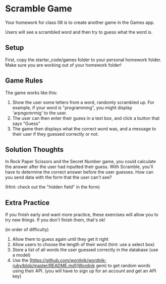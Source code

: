 # Scramble Game

Your homework for class 08 is to create another game in the Games app.

Users will see a scrambled word and then try to guess what the word is.

## Setup

First, copy the starter_code/games folder to your personal homework folder. Make sure you are working out of your homework folder!

##  Game Rules

The game works like this:

1. Show the user some letters from a word, randomly scrambled up. For example, if your word is "programming", you might display 'arpngomrmig' to the user.
2. The user can then enter their guess in a text box, and click a button that says "Guess"
3. The game then displays what the correct word was, and a message to their user if they guessed correctly or not.

## Solution Thoughts

In Rock Paper Scissors and the Secret Number game, you could calculate the answer after the user had inputted their guess. With Scramble, you'll have to determine the correct answer before the user guesses. How can you send data with the form that the user can't see?

(Hint: check out the "hidden field" in the form)

## Extra Practice

If you finish early and want more practice, these exercises will allow you to try new things. If you don't finish them, that's ok!

(in order of difficulty)

1. Allow them to guess again until they get it right
2. Allow users to choose the length of their word (hint: use a select box)
3. Store a list of all words the user guessed correctly in the database (use a model)
4. Use the [https://github.com/wordnik/wordnik-ruby/blob/master/README.md](Wordnik gem) to get random words using their API. (you will have to sign up for an account and get an API key)